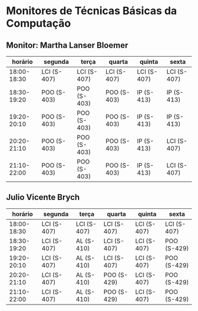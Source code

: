 # Monitores de Técnicas Básicas da Computação

## Monitor: Martha Lanser Bloemer

| horário     | segunda | terça   | quarta  | quinta  | sexta   |
| ----------- | ------- | ------- | ------- | ------- | ------- |
| 18:00-18:30 | LCI (S-407) | LCI (S-407) | LCI (S-407) | LCI (S-407) | LCI (S-407) |
| 18:30-19:20 | POO (S-403) | POO (S-403) | POO (S-403) | IP  (S-413) | IP  (S-413) |
| 19:20-20:10 | POO (S-403) | POO (S-403) | POO (S-403) | IP  (S-413) | IP  (S-413) |
| 20:20-21:10 | POO (S-403) | POO (S-403) | POO (S-403) | IP  (S-413) | LCI (S-407) |
| 21:10-22:00 | POO (S-403) | POO (S-403) | POO (S-403) | IP  (S-413) | LCI (S-407) |

## Julio Vicente Brych

| horário     | segunda | terça   | quarta  | quinta  | sexta   |
| ----------- | ------- | ------- | ------- | ------- | ------- |
| 18:00-18:30 | LCI (S-407) | LCI (S-407) | LCI (S-407) | LCI (S-407) | LCI (S-407) |
| 18:30-19:20 | LCI (S-407) | AL  (S-410) | LCI (S-407) | LCI (S-407) | POO (S-429) |
| 19:20-20:10 | LCI (S-407) | AL  (S-410) | LCI (S-407) | LCI (S-407) | POO (S-429) |
| 20:20-21:10 | LCI (S-407) | AL  (S-410) | POO (S-429) | LCI (S-407) | POO (S-429) |
| 21:10-22:00 | LCI (S-407) | AL  (S-410) | POO (S-429) | LCI (S-407) | POO (S-429) |
